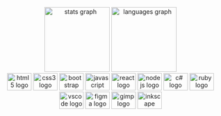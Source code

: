 <div align="center">
  <img src="https://github-readme-stats.vercel.app/api?username=UtescherIntrieri&show_icons=true&theme=dracula" height="150" alt="stats graph" />
  <img src="https://github-readme-stats.vercel.app/api/top-langs/?username=UtescherIntrieri&layout=compact&theme=dracula" height="150" alt="languages graph" />
</div>


<div align="center">
  <img src="https://cdn.jsdelivr.net/gh/devicons/devicon/icons/html5/html5-original.svg" height="40" width="56" alt="html5 logo"  />
  <img src="https://cdn.jsdelivr.net/gh/devicons/devicon/icons/css3/css3-original.svg" height="40" width="56" alt="css3 logo"  />
  <img src="https://cdn.jsdelivr.net/gh/devicons/devicon/icons/bootstrap/bootstrap-original.svg" height="40" width="56" alt="bootstrap logo"  />
  <img src="https://cdn.jsdelivr.net/gh/devicons/devicon/icons/javascript/javascript-original.svg" height="40" width="56" alt="javascript logo"  />
  <img src="https://cdn.jsdelivr.net/gh/devicons/devicon/icons/react/react-original.svg" height="40" width="56" alt="react logo"  />
  <img src="https://cdn.jsdelivr.net/gh/devicons/devicon/icons/nodejs/nodejs-original.svg" height="40" width="56" alt="nodejs logo"  />
  <img src="https://cdn.jsdelivr.net/gh/devicons/devicon/icons/csharp/csharp-original.svg" height="40" width="56" alt="c# logo" />
  <img src="https://cdn.jsdelivr.net/gh/devicons/devicon/icons/ruby/ruby-original.svg" height="40" width="56" alt="ruby logo" />
  <img src="https://cdn.jsdelivr.net/gh/devicons/devicon/icons/vscode/vscode-original.svg" height="40" width="56" alt="vscode logo" />
  <img src="https://cdn.jsdelivr.net/gh/devicons/devicon/icons/figma/figma-original.svg" height="40" width="56" alt="figma logo" />
  <img src="https://cdn.jsdelivr.net/gh/devicons/devicon/icons/gimp/gimp-original.svg" height="40" width="56" alt="gimp logo" />
  <img src="https://cdn.jsdelivr.net/gh/devicons/devicon/icons/inkscape/inkscape-original.svg" height="40" width="56" alt="inkscape logo" />
  
</div>

<!--
**UtescherIntrieri/UtescherIntrieri** is a ✨ _special_ ✨ repository because its `README.md` (this file) appears on your GitHub profile.

Here are some ideas to get you started:

- 🔭 I’m currently working on ...
- 🌱 I’m currently learning ...
- 👯 I’m looking to collaborate on ...
- 🤔 I’m looking for help with ...
- 💬 Ask me about ...
- 📫 How to reach me: ...
- 😄 Pronouns: ...
- ⚡ Fun fact: ...
-->
